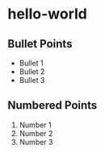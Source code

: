 # hello-world

## Bullet Points
- Bullet 1
- Bullet 2
- Bullet 3

## Numbered Points
1. Number 1
2. Number 2
3. Number 3
